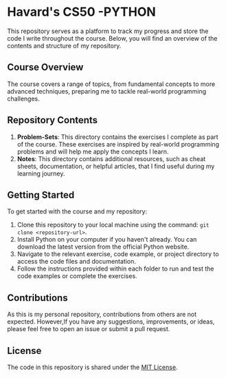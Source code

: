 # Havard's CS50 -PYTHON

 This repository serves as a platform to track my progress and store the code I write throughout the course. Below, you will find an overview of the contents and structure of my repository.

## Course Overview

 The course covers a range of topics, from fundamental concepts to more advanced techniques, preparing me to tackle real-world programming challenges.

## Repository Contents

1. **Problem-Sets**: This directory contains the exercises I complete as part of the course. These exercises are inspired by real-world programming problems and will help me apply the concepts I learn.
2. **Notes**: This directory contains additional resources, such as cheat sheets, documentation, or helpful articles, that I find useful during my learning journey.


## Getting Started

To get started with the course and my repository:

1. Clone this repository to your local machine using the command: `git clone <repository-url>`.
2. Install Python on your computer if you haven't already. You can download the latest version from the official Python website.
3. Navigate to the relevant exercise, code example, or project directory to access the code files and documentation.
4. Follow the instructions provided within each folder to run and test the code examples or complete the exercises.

## Contributions

As this is my personal repository, contributions from others are not expected. However,If you have any suggestions, improvements, or ideas, please feel free to open an issue or submit a pull request.



## License

The code in this repository is shared under the [MIT License](https://opensource.org/licenses/MIT).
